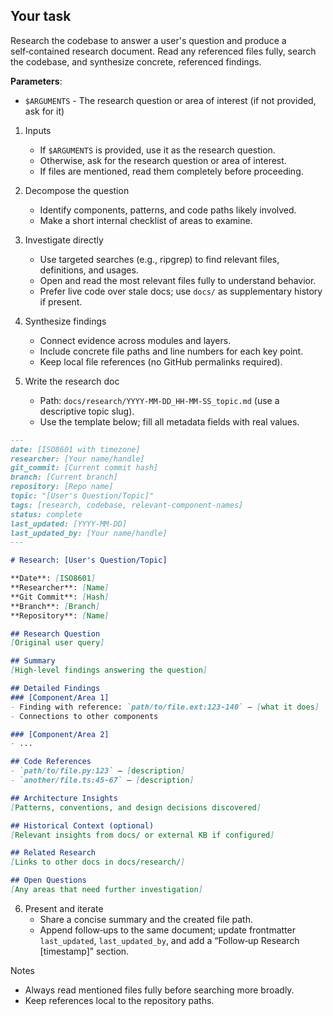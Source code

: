 ## Your task

Research the codebase to answer a user's question and produce a self‑contained research document. Read any referenced files fully, search the codebase, and synthesize concrete, referenced findings.

**Parameters**:
- `$ARGUMENTS` - The research question or area of interest (if not provided, ask for it)

1. Inputs
   - If `$ARGUMENTS` is provided, use it as the research question.
   - Otherwise, ask for the research question or area of interest.
   - If files are mentioned, read them completely before proceeding.

2. Decompose the question
   - Identify components, patterns, and code paths likely involved.
   - Make a short internal checklist of areas to examine.

3. Investigate directly
   - Use targeted searches (e.g., ripgrep) to find relevant files, definitions, and usages.
   - Open and read the most relevant files fully to understand behavior.
   - Prefer live code over stale docs; use `docs/` as supplementary history if present.

4. Synthesize findings
   - Connect evidence across modules and layers.
   - Include concrete file paths and line numbers for each key point.
   - Keep local file references (no GitHub permalinks required).

5. Write the research doc
   - Path: `docs/research/YYYY-MM-DD_HH-MM-SS_topic.md` (use a descriptive topic slug).
   - Use the template below; fill all metadata fields with real values.

```markdown
---
date: [ISO8601 with timezone]
researcher: [Your name/handle]
git_commit: [Current commit hash]
branch: [Current branch]
repository: [Repo name]
topic: "[User's Question/Topic]"
tags: [research, codebase, relevant-component-names]
status: complete
last_updated: [YYYY-MM-DD]
last_updated_by: [Your name/handle]
---

# Research: [User's Question/Topic]

**Date**: [ISO8601]
**Researcher**: [Name]
**Git Commit**: [Hash]
**Branch**: [Branch]
**Repository**: [Name]

## Research Question
[Original user query]

## Summary
[High-level findings answering the question]

## Detailed Findings
### [Component/Area 1]
- Finding with reference: `path/to/file.ext:123-140` — [what it does]
- Connections to other components

### [Component/Area 2]
- ...

## Code References
- `path/to/file.py:123` — [description]
- `another/file.ts:45-67` — [description]

## Architecture Insights
[Patterns, conventions, and design decisions discovered]

## Historical Context (optional)
[Relevant insights from docs/ or external KB if configured]

## Related Research
[Links to other docs in docs/research/]

## Open Questions
[Any areas that need further investigation]
```

6. Present and iterate
   - Share a concise summary and the created file path.
   - Append follow‑ups to the same document; update frontmatter `last_updated`, `last_updated_by`, and add a “Follow‑up Research [timestamp]” section.

Notes
- Always read mentioned files fully before searching more broadly.
- Keep references local to the repository paths.
